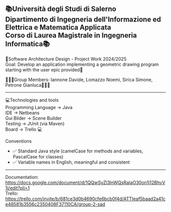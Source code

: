 📚Università degli Studi di Salerno <br>
Dipartimento di Ingegneria dell'Informazione ed Elettrica e Matematica Applicata <br>
Corso di Laurea Magistrale in Ingegneria Informatica📚
----------------------------------------------------------------------------------------------------------

📙Software Architecture Design - Project Work 2024/2025  <br>
Goal: Develop an application implementing a geometric drawing program starting with the user epic provided📙 <br>

👨🏻‍💻Group Members: Iannone Davide, Lomazzo Noemi, Sirica Simone, Petrone Gianluca👨🏻‍💻

----------------------------------------------------------------------------------------------------------

💻Technologies and tools <br>
Programming Language -> Java <br>
IDE -> Netbeans <br>
Gui Bilder -> Scene Builder <br>
Testing -> JUnit (via Maven) <br>
Board -> Trello 💻<br>

Conventions <br>
- ✅ Standard Java style (camelCase for methods and variables, PascalCase for classes)
- ✅ Variable names in English, meaningful and consistent

----------------------------------------------------------------------------------------------------------

Documentation: https://docs.google.com/document/d/1QQwSyZl3InWQsRaIaO30on1j12BhvV1i/edit?pli=1 <br>
Trello: https://trello.com/invite/b/681ce3d0b4690cfe6bcb0f4d/ATTIeaf5baad2a41ce48581b3556c2350408F37110CA/group-2-sad <br>
